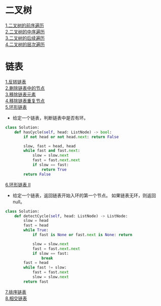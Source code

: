 # 二叉树
[1.二叉树的前序遍历](https://leetcode-cn.com/problems/binary-tree-preorder-traversal/)  
[2.二叉树的中序遍历](https://leetcode-cn.com/problems/binary-tree-inorder-traversal/)  
[3.二叉树的后续遍历](https://leetcode-cn.com/problems/binary-tree-postorder-traversal/)  
[4.二叉树的层次遍历](https://leetcode-cn.com/problems/binary-tree-level-order-traversal/)  

# 链表
[1.反转链表](https://leetcode-cn.com/problems/reverse-linked-list/)  
[2.删除链表中的节点](https://leetcode-cn.com/problems/delete-node-in-a-linked-list/)  
[3.移除链表元素](https://leetcode-cn.com/problems/remove-linked-list-elements/)  
[4.移除链表重复节点](https://leetcode-cn.com/problems/remove-duplicate-node-lcci/)  
[5.环形链表](https://leetcode-cn.com/problems/linked-list-cycle/)  
* 给定一个链表，判断链表中是否有环。
```python
class Solution:
    def hasCycle(self, head: ListNode) -> bool:
        if not head or not head.next: return False

        slow, fast = head, head
        while fast and fast.next:
            slow = slow.next
            fast = fast.next.next
            if slow == fast:
                return True
        return False
```
[6.环形链表 II](https://leetcode-cn.com/problems/linked-list-cycle-ii/)  
* 给定一个链表，返回链表开始入环的第一个节点。 如果链表无环，则返回 null。
```python
class Solution:
    def detectCycle(self, head: ListNode) -> ListNode:
        slow = head
        fast = head
        while True:
            if fast is None or fast.next is None: return

            slow = slow.next
            fast = fast.next.next
            if slow == fast:
                break
        fast = head
        while fast != slow:
            fast = fast.next
            slow = slow.next
        return fast
```
[7.排序链表](https://leetcode-cn.com/problems/sort-list/)  
[8.相交链表](https://leetcode-cn.com/problems/intersection-of-two-linked-lists/)  
